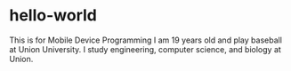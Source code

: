 # hello-world
This is for Mobile Device Programming
I am 19 years old and play baseball at Union University. I study engineering, computer science, and biology at Union.
